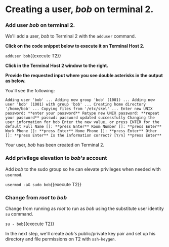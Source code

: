 # Creating a user, _bob_ on terminal 2.

### Add user _bob_ on terminal 2.

We'll add a user, _bob_ to Terminal 2 with the `adduser` command.

**Click on the code snippet below to execute it on Terminal Host 2.**

`adduser bob`{{execute T2}}

**Click in the Terminal Host 2 window to the right.**

**Provide the requested input where you see double asterisks in the output as below.**

You'll see the following:

`Adding user 'bob' ...
Adding new group 'bob' (1001) ...
Adding new user 'bob' (1001) with group 'bob' ...
Creating home directory '/home/bob' ...
Copying files from '/etc/skel' ...
Enter new UNIX password: **enter your password**
Retype new UNIX password: **repeat your password**
passwd: password updated successfully
Changing the user information for bob
Enter the new value, or press ENTER for the default
        Full Name []: **press Enter**
        Room Number []: **press Enter**
        Work Phone []: **press Enter**
        Home Phone []: **press Enter**
        Other []: **press Enter**
Is the information correct? [Y/n] **press Enter**`

Your user, _bob_ has been created on Terminal 2.

### Add privilege elevation to _bob's_ account

Add _bob_ to the sudo group so he can elevate privileges when needed with `usermod`.

`usermod -aG sudo bob`{{execute T2}}

### Change from _root_ to _bob_

Change from running as _root_ to run as _bob_ using the substitute user identity `su` command.

`su - bob`{{execute T2}}

In the next step, we'll create _bob's_ public/private key pair and set up his directory and file permissions on T2 with `ssh-keygen`.
